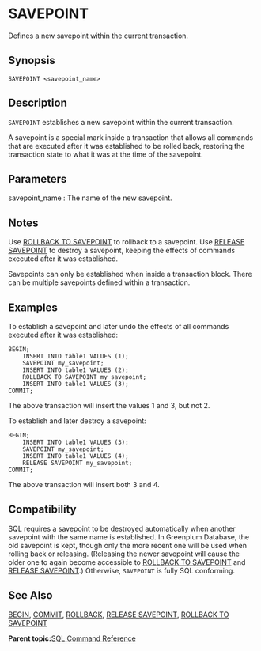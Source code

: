 # SAVEPOINT 

Defines a new savepoint within the current transaction.

## Synopsis 

``` {#sql_command_synopsis}
SAVEPOINT <savepoint_name>
```

## Description 

`SAVEPOINT` establishes a new savepoint within the current transaction.

A savepoint is a special mark inside a transaction that allows all commands that are executed after it was established to be rolled back, restoring the transaction state to what it was at the time of the savepoint.

## Parameters 

savepoint\_name
:   The name of the new savepoint.

## Notes 

Use [ROLLBACK TO SAVEPOINT](ROLLBACK_TO_SAVEPOINT.html) to rollback to a savepoint. Use [RELEASE SAVEPOINT](RELEASE_SAVEPOINT.html) to destroy a savepoint, keeping the effects of commands executed after it was established.

Savepoints can only be established when inside a transaction block. There can be multiple savepoints defined within a transaction.

## Examples 

To establish a savepoint and later undo the effects of all commands executed after it was established:

```
BEGIN;
    INSERT INTO table1 VALUES (1);
    SAVEPOINT my_savepoint;
    INSERT INTO table1 VALUES (2);
    ROLLBACK TO SAVEPOINT my_savepoint;
    INSERT INTO table1 VALUES (3);
COMMIT;
```

The above transaction will insert the values 1 and 3, but not 2.

To establish and later destroy a savepoint:

```
BEGIN;
    INSERT INTO table1 VALUES (3);
    SAVEPOINT my_savepoint;
    INSERT INTO table1 VALUES (4);
    RELEASE SAVEPOINT my_savepoint;
COMMIT;
```

The above transaction will insert both 3 and 4.

## Compatibility 

SQL requires a savepoint to be destroyed automatically when another savepoint with the same name is established. In Greenplum Database, the old savepoint is kept, though only the more recent one will be used when rolling back or releasing. \(Releasing the newer savepoint will cause the older one to again become accessible to [ROLLBACK TO SAVEPOINT](ROLLBACK_TO_SAVEPOINT.html) and [RELEASE SAVEPOINT](RELEASE_SAVEPOINT.html).\) Otherwise, `SAVEPOINT` is fully SQL conforming.

## See Also 

[BEGIN](BEGIN.html), [COMMIT](COMMIT.html), [ROLLBACK](ROLLBACK.html), [RELEASE SAVEPOINT](RELEASE_SAVEPOINT.html), [ROLLBACK TO SAVEPOINT](ROLLBACK_TO_SAVEPOINT.html)

**Parent topic:**[SQL Command Reference](../sql_commands/sql_ref.html)

